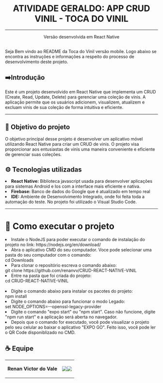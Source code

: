 <center> <h1>ATIVIDADE GERALDO: APP CRUD VINIL - TOCA DO VINIL</h1> <hr> </center>
<center> <p> Versão desenvolvida em React Native  </p> </center>

<br>
Seja Bem vindo ao README da Toca do Vinil versão mobile. Logo abaixo se encontra as instruções e informações a respeito do processo de desenvolvimento deste projeto.

<br>

## ➡️Introdução

Este é um projeto desenvolvido em React Native que implementa um CRUD (Create, Read, Update, Delete) para gerenciar uma coleção de vinis. A aplicação permite que os usuários adicionem, visualizem, atualizem e excluam vinis de sua coleção de forma intuitiva e eficiente.

---

## 🎯 Objetivo do projeto
O objetivo principal desse projeto é desenvolver um aplicativo móvel utilizando React Native para criar um CRUD de vinis. O projeto visa proporcionar aos entusiastas de vinis uma maneira conveniente e eficiente de gerenciar suas coleções. 


## ⚙ Tecnologias utilizadas
<li><b>React Native:</b> Biblioteca javascript usada para desenvolver aplicações para sistemas Android e Ios com a interface mais eficiente e nativa.</li> 
<li><b>Firebase:</b> Banco de dados do Google que é atualizado em tempo real </li>
<li><b>IDE:</b> Ambiente de Desenvolvimento Integrado, onde foi feita toda a automação do teste. No projeto foi utilizado o Visual Studio Code. </li>

---

# 🏃 Como executar o projeto
<li> Instale o NodeJS para poder executar o comando de instalação do projeto no link: https://nodejs.org/en/download/

<br>

<li>Abra o aplicativo CMD do seu computador. Voce pode selecionar uma pasta do seu computador com o comando: <br> cd Downloads

<br>


<li>Para clonar o repositório escreva o comando abaixo: </li> 
git clone https://github.com/renanvv/CRUD-REACT-NATIVE-VINIL

<br>
<li> Entre na pasta que foi criada do projeto: <br> 
cd CRUD-REACT-NATIVE-VINIL
<br>

<br>
<li> Digite o comando abaixo para instalar os pacotes do projeto: <br>
npm install

<br>
<li> Digite o comando abaixo para funcionar o modo Legado: <br>
set NODE_OPTIONS=--openssl-legacy-provider

<br>
<li>Digite o comando "expo start" ou "npm start". Caso não funcione, digite "npm run start" e a aplicação será aberta no navegador.

<br>

<li> Depois que o comando for executado, você pode visualizar o projeto pelo seu celular ao baixar o aplicativo "EXPO GO". Feito isso, você pode ler o QR Code disponiblizado no CMD.

<br>



## ☕ Equipe

<table>
  <tbody>
<tr>
    <td><p align="left-center"><b>Renan Victor do Vale</b></p></td>
    <td><a href="https://github.com/renanvv" target="_blank"><img loading="lazy" src="https://img.shields.io/badge/GitHub-100000?style=for-the-badge&logo=github&logoColor=white" target="_blank" align="center"></a><a href="https://www.linkedin.com/in/renanvictordovale/" target="_blank"><img loading="lazy" src="https://img.shields.io/badge/-LinkedIn-%230077B5?style=for-the-badge&logo=linkedin&logoColor=white" target="_blank" align="center"></a></td>
  </tr>
  </tbody>
 </table>

